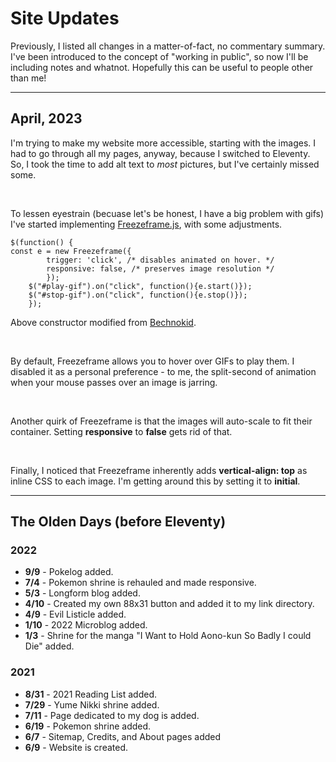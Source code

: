 # Site Updates

Previously, I listed all changes in a matter-of-fact, no commentary summary. I've been introduced to the concept of "working in public", so now I'll be including notes and whatnot. Hopefully this can be useful to people other than me!

---

## April, 2023

I'm trying to make my website more accessible, starting with the images. I had to go through all my pages, anyway, because I switched to Eleventy. So, I took the time to add alt text to *most* pictures, but I've certainly missed some.

<br>

To lessen eyestrain (becuase let's be honest, I have a big problem with gifs) I've started implementing [Freezeframe.js](https://github.com/ctrl-freaks/freezeframe.js/tree/master/packages/freezeframe), with some adjustments.

    $(function() {
    const e = new Freezeframe({
            trigger: 'click', /* disables animated on hover. */
            responsive: false, /* preserves image resolution */
            });
        $("#play-gif").on("click", function(){e.start()});
        $("#stop-gif").on("click", function(){e.stop()});
        });
Above constructor modified from [Bechnokid](https://bechnokid.neocities.org/resources/tut_freezeframe).

<br>

By default, Freezeframe allows you to hover over GIFs to play them. I disabled it as a personal preference - to me, the split-second of animation when your mouse passes over an image is jarring.

<br>

Another quirk of Freezeframe is that the images will auto-scale to fit their container. Setting **responsive** to **false** gets rid of that.

<br>

Finally, I noticed that Freezeframe inherently adds **vertical-align: top** as inline CSS to each image. I'm getting around this by setting it to **initial**.

---

## The Olden Days (before Eleventy)
### 2022
* **9/9** - Pokelog added.
* **7/4** - Pokemon shrine is rehauled and made responsive.
* **5/3** - Longform blog added.
* **4/10** - Created my own 88x31 button and added it to my link directory.
* **4/9** - Evil Listicle added.
* **1/10** - 2022 Microblog added.
* **1/3** - Shrine for the manga "I Want to Hold Aono-kun So Badly I could Die" added.

### 2021
* **8/31** - 2021 Reading List added.
* **7/29** - Yume Nikki shrine added.
* **7/11** - Page dedicated to my dog is added.
* **6/19** - Pokemon shrine added.
* **6/7** - Sitemap, Credits, and About pages added
* **6/9** - Website is created.